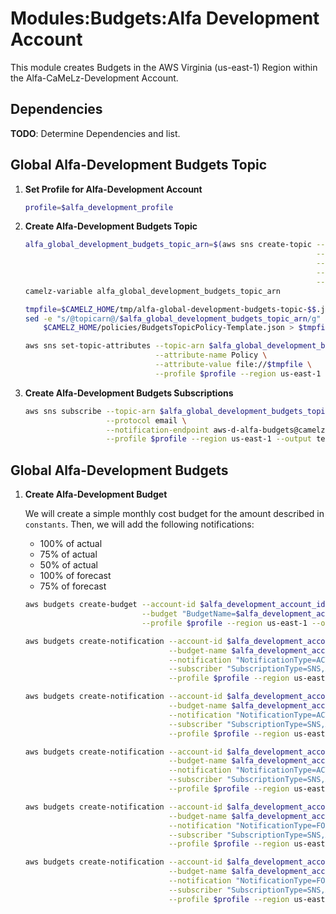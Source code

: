 # Modules:Budgets:Alfa Development Account

This module creates Budgets in the AWS Virginia (us-east-1) Region within the
Alfa-CaMeLz-Development Account.

## Dependencies

**TODO**: Determine Dependencies and list.

## Global Alfa-Development Budgets Topic

1. **Set Profile for Alfa-Development Account**

    ```bash
    profile=$alfa_development_profile
    ```

1. **Create Alfa-Development Budgets Topic**

    ```bash
    alfa_global_development_budgets_topic_arn=$(aws sns create-topic --name Budgets \
                                                                     --attributes "DisplayName=ALFD Budgets" \
                                                                     --tags Key=Name,Value=Alfa-Development-Budgets-Topic Key=Company,Value=Alfa Key=Environment,Value=Development \
                                                                     --query 'TopicArn' \
                                                                     --profile $profile --region us-east-1 --output text)
    camelz-variable alfa_global_development_budgets_topic_arn

    tmpfile=$CAMELZ_HOME/tmp/alfa-global-development-budgets-topic-$$.json
    sed -e "s/@topicarn@/$alfa_global_development_budgets_topic_arn/g" \
        $CAMELZ_HOME/policies/BudgetsTopicPolicy-Template.json > $tmpfile

    aws sns set-topic-attributes --topic-arn $alfa_global_development_budgets_topic_arn \
                                 --attribute-name Policy \
                                 --attribute-value file://$tmpfile \
                                 --profile $profile --region us-east-1
    ```

1. **Create Alfa-Development Budgets Subscriptions**

    ```bash
    aws sns subscribe --topic-arn $alfa_global_development_budgets_topic_arn \
                      --protocol email \
                      --notification-endpoint aws-d-alfa-budgets@camelz.io \
                      --profile $profile --region us-east-1 --output text
    ```

## Global Alfa-Development Budgets

1. **Create Alfa-Development Budget**

    We will create a simple monthly cost budget for the amount described in `constants`. Then, we will add the following
    notifications:

    - 100% of actual
    - 75% of actual
    - 50% of actual
    - 100% of forecast
    - 75% of forecast

    ```bash
    aws budgets create-budget --account-id $alfa_development_account_id \
                              --budget "BudgetName=$alfa_development_account_budget_name,BudgetType=COST,TimeUnit=MONTHLY,BudgetLimit={Amount=$alfa_development_account_budget_amount,Unit=USD}" \
                              --profile $profile --region us-east-1 --output text

    aws budgets create-notification --account-id $alfa_development_account_id \
                                    --budget-name $alfa_development_account_budget_name \
                                    --notification "NotificationType=ACTUAL,ComparisonOperator=GREATER_THAN,Threshold=100,ThresholdType=PERCENTAGE" \
                                    --subscriber "SubscriptionType=SNS,Address=$alfa_global_development_budgets_topic_arn" \
                                    --profile $profile --region us-east-1 --output text

    aws budgets create-notification --account-id $alfa_development_account_id \
                                    --budget-name $alfa_development_account_budget_name \
                                    --notification "NotificationType=ACTUAL,ComparisonOperator=GREATER_THAN,Threshold=75,ThresholdType=PERCENTAGE" \
                                    --subscriber "SubscriptionType=SNS,Address=$alfa_global_development_budgets_topic_arn" \
                                    --profile $profile --region us-east-1 --output text

    aws budgets create-notification --account-id $alfa_development_account_id \
                                    --budget-name $alfa_development_account_budget_name \
                                    --notification "NotificationType=ACTUAL,ComparisonOperator=GREATER_THAN,Threshold=50,ThresholdType=PERCENTAGE" \
                                    --subscriber "SubscriptionType=SNS,Address=$alfa_global_development_budgets_topic_arn" \
                                    --profile $profile --region us-east-1 --output text

    aws budgets create-notification --account-id $alfa_development_account_id \
                                    --budget-name $alfa_development_account_budget_name \
                                    --notification "NotificationType=FORECASTED,ComparisonOperator=GREATER_THAN,Threshold=100,ThresholdType=PERCENTAGE" \
                                    --subscriber "SubscriptionType=SNS,Address=$alfa_global_development_budgets_topic_arn" \
                                    --profile $profile --region us-east-1 --output text

    aws budgets create-notification --account-id $alfa_development_account_id \
                                    --budget-name $alfa_development_account_budget_name \
                                    --notification "NotificationType=FORECASTED,ComparisonOperator=GREATER_THAN,Threshold=75,ThresholdType=PERCENTAGE" \
                                    --subscriber "SubscriptionType=SNS,Address=$alfa_global_development_budgets_topic_arn" \
                                    --profile $profile --region us-east-1 --output text
    ```
